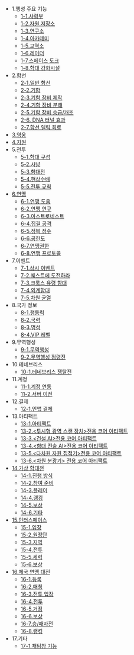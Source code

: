 * 1.행성 주요 기능
  - [1-1.사령부](kor/101commandcenter.md)
  - [1-2.자원 저장소](kor/102resourcestorage.md)
  - [1-3.연구소](kor/103research.md)
  - [1-4.아카데미](kor/104academy.md)
  - [1-5.교역소](kor/105tradingpost.md)
  - [1-6.레이더](kor/106radar.md)
  - [1-7.스페이스 도크](kor/107spacedock.md)
  - [1-8.함대 강화시설](kor/108fleetenhance.md)
* 2.함선
  - [2-1.일반 함선](kor/201normalship.md)
  - [2-2.기함](kor/202flagship.md)
  - [2-3.기함 장비 제작](kor/203flagshipequip.md)
  - [2-4.기함 장비 분해](kor/204disassemble.md)
  - [2-5.기함 장비 승급/개조](kor/205promotion.md)
  - [2-6. DNA 터널 효과](kor/207dnatunnel.md)
  - [2-7.함선 렐릭 회로](kor/206relic.md)
* [3.영웅](kor/300hero.md)
* [4.자원](kor/400resource.md)
* 5.전투
  - [5-1.함대 구성](kor/501fleetset.md)
  - [5-2.사냥](kor/502hunt.md)
  - [5-3.함대전](kor/503fleetbattle.md)
  - [5-4.현상수배](kor/504wanted.md)
  - [5-5.전투 규칙](kor/506combatrule.md)
* [6.연맹](kor/600fedmain.md)
  - [6-1.연맹 도움](kor/601fedhelp.md)
  - [6-2.연맹 연구](kor/602fedresearch.md)
  - [6-3.아스트로네스트](kor/604fedastronest.md)
  - [6-4.집결 공격](kor/605fedrallyattack.md)
  - [6-5.정복 점수](kor/606fedconquestscore.md)
  - [6-6.공헌도](kor/607fedcontribution.md)
  - [6-7.연맹권한](kor/608fedpermission.md)
  - [6-8.연맹 프로토콜](kor/609fedprotocol.md)
* 7.이벤트
  - [7-1.상시 이벤트](kor/701regularevent.md)
  - [7-2.퀘스트에 도전하라](kor/703event.md)
  - [7-3.크룩스 유령 함대](kor/704ghostevent.md)
  - [7-4.외계함대](kor/705alien.md)
  - [7-5.차원 균열](kor/505rift.md)
* 8.국가 정보
  - [8-1.행동력](kor/801actionpoint.md)
  - [8-2.국력](kor/802nationalpower.md)
  - [8-3.명성](kor/803fame.md)
  - [8-4.VIP 레벨](kor/804viplevel.md)
* 9.무역행성
  - [9-1.무역행성](kor/1200tradeplanet.md)
  - [9-2.무역행성 점령전](kor/1201conquest.md)
* 10.테네브리스
  - [10-1.테네브리스 쟁탈전](kor/1300tenebris.md)
* 11.계정
  - [11-1.계정 연동](kor/901connectaccount.md)
  - [11-2.서버 이전](kor/902moveserver.md)
* 12.결제
  - [12-1.인앱 결제](kor/1001inappbilling.md)
* 13.아티팩트
  - [13-1.아티팩트](kor/1400artifact.md)
  - [13-2.<투시형 광역 스캔 장치>전용 코어 아티팩트](kor/1401artifactpassive.md)
  - [13-3.<건설 AI>전용 코어 아티팩트](kor/1402artifactpassive.md)
  - [13-4.<함대 전술 AI>전용 코어 아티팩트](kor/1403artifactpassive.md)
  - [13-5.<다차원 자원 집적기>전용 코어 아티팩트](kor/1404artifactpassive.md)
  - [13-6.<차원 분광기> 전용 코어 아티팩트](kor/1405artifactpassive.md)
* [14.가상 함대전](kor/1500arenamain.md)
  - [14-1.진행 방식](kor/1501arenahowto.md)
  - [14-2.참여 준비](kor/1502arenastanby.md)
  - [14-3.플레이](kor/1503arenaplaying.md)
  - [14-4.랭킹](kor/1504arenarank.md)
  - [14-5.보상](kor/1505arenareward.md)
  - [14-6.기타](kor/1506arenaothers.md)
* [15.인터스페이스](kor/1700itmain.md)
  - [15-1.입장](kor/1701itentrance.md)
  - [15-2.원정단](kor/1702itarmada.md)
  - [15-3.지역](kor/1703itmap.md)
  - [15-4.전투](kor/1704itbattle.md)
  - [15-5.세력](kor/1705itfaction.md)
  - [15-6.보상](kor/1706itreward.md)  
* [16.제국 연맹 대전](kor/1800fedbattlemain.md)
  - [16-1.등록](kor/1801fedbattleregister.md)
  - [16-2.매칭](kor/1802fedbattlematching.md)
  - [16-3.전투 입장](kor/1803fedbattleentrance.md)
  - [16-4.전투](kor/1804fedbattleplaying.md)
  - [16-5.거점](kor/1805fedbattlepoint.md)
  - [16-6.보상](kor/1806fedbattlereward.md) 
  - [16-7.승/패자전](kor/1807fedbattlesub.md)
  - [16-8.랭킹](kor/1808fedbattleranking.md)
* 17.기타
  - [17-1.채팅창 기능](kor/1601otherschatting.md)


